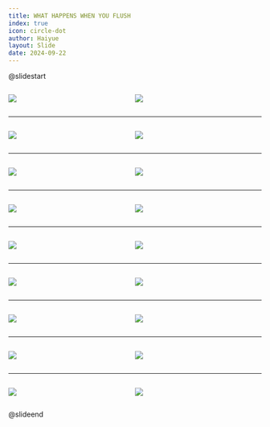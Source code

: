 ```yaml
---
title: WHAT HAPPENS WHEN YOU FLUSH
index: true
icon: circle-dot
author: Haiyue
layout: Slide
date: 2024-09-22
---
```

 
@slidestart

<div style="display:flex">
<div style="flex:1">

![](https://raw.githubusercontent.com/yclord/reading/refs/heads/master/english/Level-R/WHAT%20HAPPENS%20WHEN%20YOU%20FLUSH/001.webp)
</div>
<div style="flex:1">

![](https://raw.githubusercontent.com/yclord/reading/refs/heads/master/english/Level-R/WHAT%20HAPPENS%20WHEN%20YOU%20FLUSH/002.webp)
</div>
</div>

---

<div style="display:flex">
<div style="flex:1">

![](https://raw.githubusercontent.com/yclord/reading/refs/heads/master/english/Level-R/WHAT%20HAPPENS%20WHEN%20YOU%20FLUSH/003.webp)
</div>
<div style="flex:1">

![](https://raw.githubusercontent.com/yclord/reading/refs/heads/master/english/Level-R/WHAT%20HAPPENS%20WHEN%20YOU%20FLUSH/004.webp)
</div>
</div>

---

<div style="display:flex">
<div style="flex:1">

![](https://raw.githubusercontent.com/yclord/reading/refs/heads/master/english/Level-R/WHAT%20HAPPENS%20WHEN%20YOU%20FLUSH/005.webp)
</div>
<div style="flex:1">

![](https://raw.githubusercontent.com/yclord/reading/refs/heads/master/english/Level-R/WHAT%20HAPPENS%20WHEN%20YOU%20FLUSH/006.webp)
</div>
</div>

---

<div style="display:flex">
<div style="flex:1">

![](https://raw.githubusercontent.com/yclord/reading/refs/heads/master/english/Level-R/WHAT%20HAPPENS%20WHEN%20YOU%20FLUSH/007.webp)
</div>
<div style="flex:1">

![](https://raw.githubusercontent.com/yclord/reading/refs/heads/master/english/Level-R/WHAT%20HAPPENS%20WHEN%20YOU%20FLUSH/008.webp)
</div>
</div>

---

<div style="display:flex">
<div style="flex:1">

![](https://raw.githubusercontent.com/yclord/reading/refs/heads/master/english/Level-R/WHAT%20HAPPENS%20WHEN%20YOU%20FLUSH/009.webp)
</div>
<div style="flex:1">

![](https://raw.githubusercontent.com/yclord/reading/refs/heads/master/english/Level-R/WHAT%20HAPPENS%20WHEN%20YOU%20FLUSH/010.webp)
</div>
</div>

---

<div style="display:flex">
<div style="flex:1">

![](https://raw.githubusercontent.com/yclord/reading/refs/heads/master/english/Level-R/WHAT%20HAPPENS%20WHEN%20YOU%20FLUSH/011.webp)
</div>
<div style="flex:1">

![](https://raw.githubusercontent.com/yclord/reading/refs/heads/master/english/Level-R/WHAT%20HAPPENS%20WHEN%20YOU%20FLUSH/012.webp)
</div>
</div>

---

<div style="display:flex">
<div style="flex:1">

![](https://raw.githubusercontent.com/yclord/reading/refs/heads/master/english/Level-R/WHAT%20HAPPENS%20WHEN%20YOU%20FLUSH/013.webp)
</div>
<div style="flex:1">

![](https://raw.githubusercontent.com/yclord/reading/refs/heads/master/english/Level-R/WHAT%20HAPPENS%20WHEN%20YOU%20FLUSH/014.webp)
</div>
</div>

---

<div style="display:flex">
<div style="flex:1">

![](https://raw.githubusercontent.com/yclord/reading/refs/heads/master/english/Level-R/WHAT%20HAPPENS%20WHEN%20YOU%20FLUSH/015.webp)
</div>
<div style="flex:1">

![](https://raw.githubusercontent.com/yclord/reading/refs/heads/master/english/Level-R/WHAT%20HAPPENS%20WHEN%20YOU%20FLUSH/016.webp)
</div>
</div>

---

<div style="display:flex">
<div style="flex:1">

![](https://raw.githubusercontent.com/yclord/reading/refs/heads/master/english/Level-R/WHAT%20HAPPENS%20WHEN%20YOU%20FLUSH/017.webp)
</div>
<div style="flex:1">

![](https://raw.githubusercontent.com/yclord/reading/refs/heads/master/english/Level-R/WHAT%20HAPPENS%20WHEN%20YOU%20FLUSH/018.webp)
</div>
</div>

@slideend